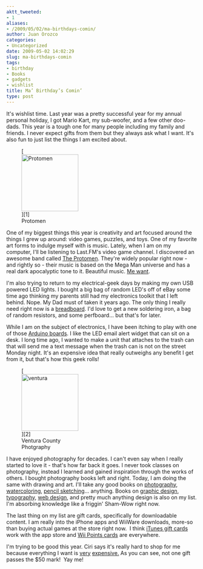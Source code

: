 ```yaml
---
aktt_tweeted:
- 1
aliases:
- /2009/05/02/ma-birthdays-comin/
author: Juan Orozco
categories:
- Uncategorized
date: 2009-05-02 14:02:29
slug: ma-birthdays-comin
tags:
- birthday
- Books
- gadgets
- wishlist
title: Ma’ Birthday’s Comin’
type: post
---
```


It's wishlist time. Last year was a pretty successful year for my annual personal holiday, I got Mario Kart, my sub-woofer, and a few other doo-dads. This year is a tough one for many people including my family and friends. I never expect gifts from them but they always ask what I want. It's also fun to just list the things I am excited about.

<figure id="attachment_1703" aria-describedby="caption-attachment-1703" style="width: 150px" class="wp-caption alignleft">[<img class="size-thumbnail wp-image-1703" title="protocd100" src="https://i2.wp.com/guamaso.com/wp-content/uploads/2009/05/protocd100-150x150.jpg?resize=150%2C150" alt="Protomen" width="150" height="150" data-recalc-dims="1" />][1]<figcaption id="caption-attachment-1703" class="wp-caption-text">Protomen</figcaption></figure>

One of my biggest things this year is creativity and art focused around the things I grew up around: video games, puzzles, and toys. One of my favorite art forms to indulge myself with is music. Lately, when I am on my computer, I'll be listening to Last.FM's video game channel. I discovered an awesome band called <a href="http://www.protomen.com/" target="_blank" rel="noopener noreferrer">The Protomen</a>. They're widely popular right now - and rightly so - their music is based on the Mega Man universe and has a real dark apocalyptic tone to it. Beautiful music. <a href="http://www.zambooie.com/stores/Detail.tpl?cart=12412698193666992&st_id=236&sku=PROTOCD100" target="_blank" rel="noopener noreferrer">Me want</a>.

I'm also trying to return to my electrical-geek days by making my own USB powered LED lights. I bought a big bag of random LED's off of eBay some time ago thinking my parents still had my electronics toolkit that I left behind. Nope. My Dad must of taken it years ago. The only thing I really need right now is a <a href="http://astore.amazon.com/guamaso-20/detail/B0002ZPU6C" target="_blank" rel="noopener noreferrer">breadboard</a>. I'd love to get a new soldering iron, a bag of random resistors, and some perfboard... but that's for later.

While I am on the subject of electronics, I have been itching to play with one of those <a href="http://www.robotshop.us/arduino-usb-microcontroller-board.html" target="_blank" rel="noopener noreferrer">Arduino boards</a>. I like the LED email alert widget that can sit on a desk. I long time ago, I wanted to make a unit that attaches to the trash can that will send me a text message when the trash can is not on the street Monday night. It's an expensive idea that really outweighs any benefit I get from it, but that's how this geek rolls!

<figure id="attachment_1705" aria-describedby="caption-attachment-1705" style="width: 150px" class="wp-caption alignleft">[<img class="size-thumbnail wp-image-1705" title="ventura" src="https://i0.wp.com/guamaso.com/wp-content/uploads/2009/05/ventura-150x150.jpg?resize=150%2C150" alt="ventura" width="150" height="150" data-recalc-dims="1" />][2]<figcaption id="caption-attachment-1705" class="wp-caption-text">Ventura County Photgraphy</figcaption></figure>

I have enjoyed photography for decades. I can't even say when I really started to love it - that's how far back it goes. I never took classes on photography, instead I learned and gained inspiration through the works of others. I bought photography books left and right. Today, I am doing the same with drawing and art. I'll take any good books on <a href="http://www.amazon.com/s/ref=nb_ss_b?url=search-alias%3Dstripbooks&field-keywords=photography&x=0&y=0" target="_blank" rel="noopener noreferrer">photography</a>, <a href="http://www.amazon.com/s/ref=nb_ss_b?url=search-alias%3Dstripbooks&field-keywords=watercolor&x=0&y=0" target="_blank" rel="noopener noreferrer">watercoloring</a>, <a href="http://www.amazon.com/s/ref=nb_ss_b?url=search-alias%3Dstripbooks&field-keywords=pencil+sketching&x=0&y=0" target="_blank" rel="noopener noreferrer">pencil sketching</a>... anything. Books on <a href="http://www.amazon.com/s/ref=nb_ss_gw?url=search-alias%3Dstripbooks&field-keywords=graphic+design&x=0&y=0" target="_blank" rel="noopener noreferrer">graphic design</a>, <a href="http://www.amazon.com/s/ref=nb_ss_gw?url=search-alias%3Dstripbooks&field-keywords=typography&x=0&y=0" target="_blank" rel="noopener noreferrer">typography</a>, <a href="http://www.amazon.com/s/ref=nb_ss_b?url=search-alias%3Dstripbooks&field-keywords=web+design&x=0&y=0" target="_blank" rel="noopener noreferrer">web design</a>, and pretty much anything design is also on my list. I'm absorbing knowledge like a friggin' Sham-Wow right now.

The last thing on my list are gift cards, specifically for downloadable content. I am really into the iPhone apps and WiiWare downloads, more-so than buying actual games at the store right now.  I think <a href="http://store.apple.com/us/browse/home/giftcards/itunes/gallery" target="_blank" rel="noopener noreferrer">iTunes gift cards</a> work with the app store and <a href="http://astore.amazon.com/guamaso-20/detail/B000IMYL0U" target="_blank" rel="noopener noreferrer">Wii Points cards</a> are everywhere.

I'm trying to be good this year. Ciri says it's really hard to shop for me because everything I want is [very][3] [expensive.][4] As you can see, not one gift passes the $50 mark!  Yay me!

[1]: http://www.zambooie.com/stores/Detail.tpl?cart=12412698193666992&st_id=236&sku=PROTOCD100
[2]: http://astore.amazon.com/guamaso-20/detail/0965968871
[3]: http://guamaso.com/2008/07/22/e3-is-over-and-i-want-an-xbox-360
[4]: http://guamaso.com/2008/06/24/sennheisers-freaking-rock